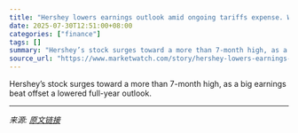 ```yaml
---
title: "Hershey lowers earnings outlook amid ongoing tariffs expense. Why the stock is rising."
date: 2025-07-30T12:51:00+08:00
categories: ["finance"]
tags: []
summary: "Hershey’s stock surges toward a more than 7-month high, as a big earnings beat offset a lowered full-year outlook."
source_url: "https://www.marketwatch.com/story/hershey-lowers-earnings-outlook-amid-ongoing-tariffs-expense-why-the-stock-is-rising-6c4ef34d?mod=mw_rss_topstories"
---
```


Hershey’s stock surges toward a more than 7-month high, as a big earnings beat offset a lowered full-year outlook.

---

*来源: [原文链接](https://www.marketwatch.com/story/hershey-lowers-earnings-outlook-amid-ongoing-tariffs-expense-why-the-stock-is-rising-6c4ef34d?mod=mw_rss_topstories)*
